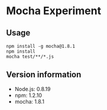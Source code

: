 # Mocha Experiment

## Usage

```
npm install -g mocha@1.8.1
npm install
mocha test/**/*.js
```

## Version information

* Node.js: 0.8.19
* npm: 1.2.10
* mocha: 1.8.1
